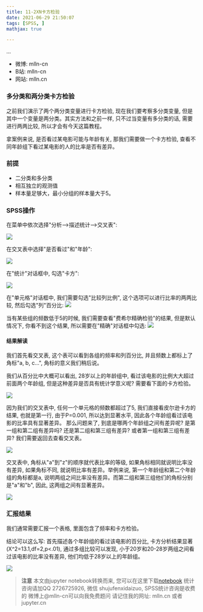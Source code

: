 ```yaml
---
title: 11-2XN卡方检验
date: 2021-06-29 21:50:07
tags: [SPSS, ]
mathjax: true

---
```


...

<!-- more -->


- 微博: mlln-cn
- B站: mlln-cn
- 网站: mlln.cn

### 多分类和两分类卡方检验

之前我们演示了两个两分类变量进行卡方检验, 现在我们要考察多分类变量, 但是其中一个变量是两分类。其实方法和之前一样, 只不过当变量有多分类的话, 需要进行两两比较, 所以才会有今天这篇教程。

拿案例来说, 是否看过某电影可能与年龄有关, 那我们需要做一个卡方检验, 查看不同年龄组下看过某电影的人的比率是否有差异。

### 前提

- 二分类和多分类
- 相互独立的观测值
- 样本量足够大，最小分组的样本量大于5。

### SPSS操作

在菜单中依次选择"分析-->描述统计-->交叉表":

<img src="imgs/11-01-spss.png">

在交叉表中选择"是否看过"和"年龄":

<img src="imgs/11-02-spss.png">

在"统计"对话框中, 勾选"卡方":

<img src="imgs/11-03-spss.png">

在"单元格"对话框中, 我们需要勾选"比较列比例", 这个选项可以进行比率的两两比较, 然后勾选"列"百分比:
<img src="imgs/11-04-spss.png">

当有某些组的频数低于5的时候, 我们需要查看"费希尔精确检验"的结果, 但是默认情况下, 你看不到这个结果, 所以需要在"精确"对话框中勾选:
<img src="imgs/11-05-spss.png">

#### 结果解读

我们首先看交叉表, 这个表可以看到各组的频率和列百分比, 并且频数上都标上了角标"a, b, c...", 角标的意义我们稍后说。

我们从百分比中大概可以看出, 28岁以上的年龄组中, 看过该电影的比例大大超过前面两个年龄组, 但是这种差异是否具有统计学意义呢? 需要看下面的卡方检验。


<img src="imgs/11-05-result.png">

因为我们的交叉表中, 任何一个单元格的频数都超过了5, 我们直接看皮尔逊卡方的结果, 也就是第一行, 由于P=0.001, 所以达到显著水平, 因此各个年龄组看过该电影的比率具有显著差异。 那么问题来了, 到底是哪两个年龄组之间有差异呢? 是第一组和第二组有差异吗? 还是第二组和第三组有差异? 或者第一组和第三组有差异? 我们需要返回去查看交叉表。

<img src="imgs/11-06-result.png">

交叉表中, 角标从"a"到"z"的顺序就代表比率的等级, 如果角标相同就说明比率没有差异, 如果角标不同, 就说明比率有差异。举例来说, 第一个年龄组和第二个年龄组的角标都是a, 说明两组之间比率没有差异。而第二组和第三组他们的角标分别是"a"和"b", 因此, 这两组之间有显著差异。

<img src="imgs/11-05-result.png">

### 汇报结果

我们通常需要汇报一个表格, 里面包含了频率和卡方检验。

结论可以这么写: 首先描述各个年龄组的看过该电影的百分比, 卡方分析结果显著(X^2=13.1,df=2,p<.01), 通过多组比较可以发现, 小于20岁和20-28岁两组之间看过该电影的比率没有差异, 他们均低于28岁以上的年龄组。

<img src="imgs/11-07-result.png">


> **注意**
> 本文由jupyter notebook转换而来, 您可以在这里下载[notebook](11-2XN卡方检验.ipynb)
> 统计咨询请加QQ 2726725926, 微信 shujufenxidaizuo,  SPSS统计咨询是收费的
> 微博上@mlln-cn可以向我免费题问
> 请记住我的网址: mlln.cn 或者 jupyter.cn
